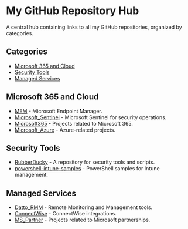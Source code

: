 # My GitHub Repository Hub

A central hub containing links to all my GitHub repositories, organized by categories.

## Categories

- [Microsoft 365 and Cloud](#microsoft-365-and-cloud)
- [Security Tools](#security-tools)
- [Managed Services](#managed-services)

## Microsoft 365 and Cloud
- [MEM](https://github.com/madhuperera/MEM) - Microsoft Endpoint Manager.
- [Microsoft_Sentinel](https://github.com/madhuperera/Microsoft_Sentinel) - Microsoft Sentinel for security operations.
- [Microsoft365](https://github.com/madhuperera/Microsoft365) - Projects related to Microsoft 365.
- [Microsoft_Azure](https://github.com/madhuperera/Microsoft_Azure) - Azure-related projects.

## Security Tools
- [RubberDucky](https://github.com/madhuperera/RubberDucky) - A repository for security tools and scripts.
- [powershell-intune-samples](https://github.com/madhuperera/powershell-intune-samples) - PowerShell samples for Intune management.

## Managed Services
- [Datto_RMM](https://github.com/madhuperera/Datto_RMM) - Remote Monitoring and Management tools.
- [ConnectWise](https://github.com/madhuperera/ConnectWise) - ConnectWise integrations.
- [MS_Partner](https://github.com/madhuperera/MS_Partner) - Projects related to Microsoft partnerships.

